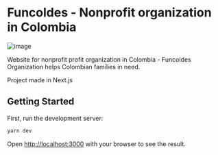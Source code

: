 # Funcoldes - Nonprofit organization in Colombia
![image](https://user-images.githubusercontent.com/24979459/113489030-fbdb8a00-94c1-11eb-9de8-981a1c64e109.png)

Website for nonprofit profit organization in Colombia - Funcoldes
Organization helps Colombian families in need.

Project made in Next.js

## Getting Started

First, run the development server:

```bash
yarn dev
```

Open [http://localhost:3000](http://localhost:3000) with your browser to see the result.
